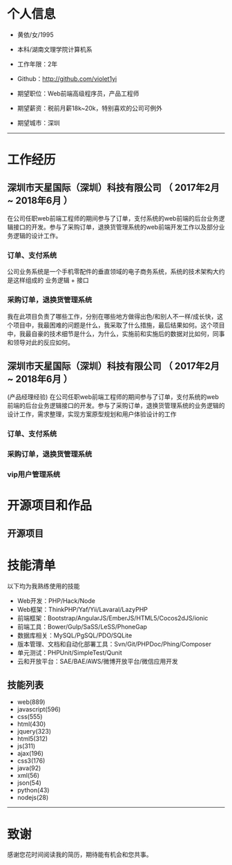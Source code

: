 
# 个人信息

 - 黄依/女/1995 
 - 本科/湖南文理学院计算机系 
 - 工作年限：2年
 - Github：http://github.com/violet1yi 

 - 期望职位：Web前端高级程序员，产品工程师
 - 期望薪资：税前月薪18k~20k，特别喜欢的公司可例外
 - 期望城市：深圳

---

# 工作经历


## 深圳市天星国际（深圳）科技有限公司 （ 2017年2月 ~ 2018年6月 ）
在公司任职web前端工程师的期间参与了订单，支付系统的web前端的后台业务逻辑接口的开发。参与了采购订单，退换货管理系统的web前端开发工作以及部分业务逻辑的设计工作。

### 订单、支付系统 

公司业务系统是一个手机零配件的垂直领域的电子商务系统，系统的技术架构大约是这样组成的  业务逻辑  + 接口


### 采购订单，退换货管理系统
我在此项目负责了哪些工作，分别在哪些地方做得出色/和别人不一样/成长快，这个项目中，我最困难的问题是什么，我采取了什么措施，最后结果如何。这个项目中，我最自豪的技术细节是什么，为什么，实施前和实施后的数据对比如何，同事和领导对此的反应如何。


## 深圳市天星国际（深圳）科技有限公司 （ 2017年2月 ~ 2018年6月 ）

(产品经理经验)
在公司任职web前端工程师的期间参与了订单，支付系统的web前端的后台业务逻辑接口的开发。参与了采购订单，退换货管理系统的业务逻辑的设计工作，需求整理，实现方案原型规划和用户体验设计的工作

### 订单、支付系统

### 采购订单，退换货管理系统

### vip用户管理系统




# 开源项目和作品

## 开源项目



# 技能清单

以下均为我熟练使用的技能

- Web开发：PHP/Hack/Node
- Web框架：ThinkPHP/Yaf/Yii/Lavaral/LazyPHP
- 前端框架：Bootstrap/AngularJS/EmberJS/HTML5/Cocos2dJS/ionic
- 前端工具：Bower/Gulp/SaSS/LeSS/PhoneGap
- 数据库相关：MySQL/PgSQL/PDO/SQLite
- 版本管理、文档和自动化部署工具：Svn/Git/PHPDoc/Phing/Composer
- 单元测试：PHPUnit/SimpleTest/Qunit
- 云和开放平台：SAE/BAE/AWS/微博开放平台/微信应用开发

## 技能列表
- web(889)
- javascript(596)
- css(555)
- html(430)
- jquery(323)
- html5(312)
- js(311)
- ajax(196)
- css3(176)
- java(92)
- xml(56)
- json(54)
- python(43)
- nodejs(28)
---

# 致谢
感谢您花时间阅读我的简历，期待能有机会和您共事。

